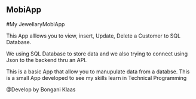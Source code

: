 ## MobiApp
#My JewellaryMobiApp

This App alllows you to view, insert, Update, Delete a Customer to SQL Database.

We using SQL Database to store data and we also trying to connect using Json to the backend thru an API.

This is a basic App that allow you to manupulate data from a databse. This is a small App developed to see my skills learn in Technical Programming

@Develop by Bongani Klaas
